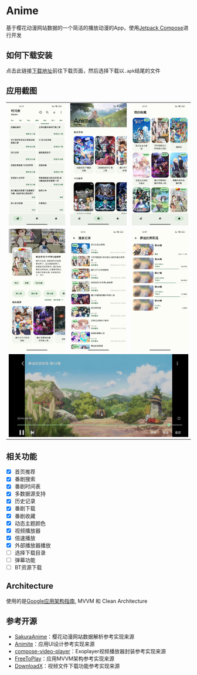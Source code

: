 # Anime

基于樱花动漫网站数据的一个简洁的播放动漫的App，使用[Jetpack Compose](https://developer.android.com/jetpack?hl=zh-cn)进行开发

## 如何下载安装

点击此链接[下载地址](https://github.com/Lanlinju/Anime/releases/latest)前往下载页面，然后选择下载以`.apk`结尾的文件

## 应用截图

<table>
  <tr>
    <td><img src="./image/week.jpg" alt="week"/></td>
    <td><img src="./image/home.jpg" alt="home"/></td>
    <td><img src="./image/favourite.jpg" alt="favourite"/></td>
  <tr>
  <tr>
    <td><img src="./image/detail.jpg" alt="detail"/></td>
    <td><img src="./image/history.jpg" alt="history"/></td>
    <td><img src="./image/download_episode.jpg" alt="download episode"/></td>
  </tr>
  <tr>
    <td colspan="3"><img src="./image/player.jpg" alt="player"/></td>
  </tr>
</table>

## 相关功能

- [x] 首页推荐
- [x] 番剧搜索
- [x] 番剧时间表
- [x] 多数据源支持
- [x] 历史记录
- [x] 番剧下载
- [x] 番剧收藏
- [x] 动态主题颜色
- [x] 视频播放器
- [x] 倍速播放
- [x] 外部播放器播放
- [ ] 选择下载目录
- [ ] 弹幕功能
- [ ] BT资源下载

## Architecture

使用的是[Google应用架构指南](https://developer.android.com/topic/architecture), MVVM 和 Clean
Architecture

## 参考开源

- [SakuraAnime](https://github.com/670848654/SakuraAnime)：樱花动漫网站数据解析参考实现来源
- [Animite](https://github.com/imashnake0/Animite)：应用UI设计参考实现来源
- [compose-video-player](https://github.com/imherrera/compose-video-player)：Exoplayer视频播放器封装参考实现来源
- [FreeToPlay](https://github.com/qababadr/FreeToPlay)：应用MVVM架构参考实现来源
- [DownloadX](https://github.com/ssseasonnn/DownloadX)：视频文件下载功能参考实现来源